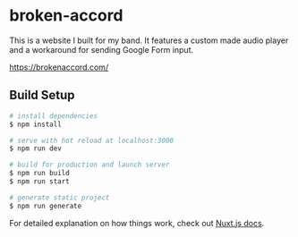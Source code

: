 # broken-accord

This is a website I built for my band. It features a custom made audio player and a workaround for sending Google Form input.

https://brokenaccord.com/

## Build Setup

``` bash
# install dependencies
$ npm install

# serve with hot reload at localhost:3000
$ npm run dev

# build for production and launch server
$ npm run build
$ npm run start

# generate static project
$ npm run generate
```

For detailed explanation on how things work, check out [Nuxt.js docs](https://nuxtjs.org).
